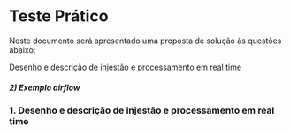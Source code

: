 # Teste Prático

Neste documento será apresentado uma proposta de solução às questões abaixo:

[Desenho e descrição de injestão e processamento em real time](#Desenho-e-descrição-de-injestão-e-processamento-em-real-time) 
##### 2) Exemplo airflow


### 1. Desenho e descrição de injestão e processamento em real time
